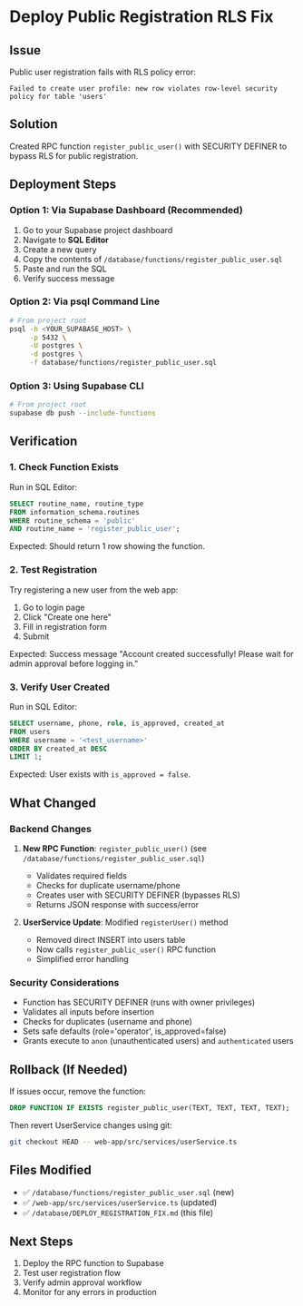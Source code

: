 # Deploy Public Registration RLS Fix

## Issue
Public user registration fails with RLS policy error:
```
Failed to create user profile: new row violates row-level security policy for table 'users'
```

## Solution
Created RPC function `register_public_user()` with SECURITY DEFINER to bypass RLS for public registration.

## Deployment Steps

### Option 1: Via Supabase Dashboard (Recommended)
1. Go to your Supabase project dashboard
2. Navigate to **SQL Editor**
3. Create a new query
4. Copy the contents of `/database/functions/register_public_user.sql`
5. Paste and run the SQL
6. Verify success message

### Option 2: Via psql Command Line
```bash
# From project root
psql -h <YOUR_SUPABASE_HOST> \
     -p 5432 \
     -U postgres \
     -d postgres \
     -f database/functions/register_public_user.sql
```

### Option 3: Using Supabase CLI
```bash
# From project root
supabase db push --include-functions
```

## Verification

### 1. Check Function Exists
Run in SQL Editor:
```sql
SELECT routine_name, routine_type
FROM information_schema.routines
WHERE routine_schema = 'public'
AND routine_name = 'register_public_user';
```

Expected: Should return 1 row showing the function.

### 2. Test Registration
Try registering a new user from the web app:
1. Go to login page
2. Click "Create one here"
3. Fill in registration form
4. Submit

Expected: Success message "Account created successfully! Please wait for admin approval before logging in."

### 3. Verify User Created
Run in SQL Editor:
```sql
SELECT username, phone, role, is_approved, created_at
FROM users
WHERE username = '<test_username>'
ORDER BY created_at DESC
LIMIT 1;
```

Expected: User exists with `is_approved = false`.

## What Changed

### Backend Changes
1. **New RPC Function**: `register_public_user()` (see `/database/functions/register_public_user.sql`)
   - Validates required fields
   - Checks for duplicate username/phone
   - Creates user with SECURITY DEFINER (bypasses RLS)
   - Returns JSON response with success/error

2. **UserService Update**: Modified `registerUser()` method
   - Removed direct INSERT into users table
   - Now calls `register_public_user()` RPC function
   - Simplified error handling

### Security Considerations
- Function has SECURITY DEFINER (runs with owner privileges)
- Validates all inputs before insertion
- Checks for duplicates (username and phone)
- Sets safe defaults (role='operator', is_approved=false)
- Grants execute to `anon` (unauthenticated users) and `authenticated` users

## Rollback (If Needed)

If issues occur, remove the function:
```sql
DROP FUNCTION IF EXISTS register_public_user(TEXT, TEXT, TEXT, TEXT);
```

Then revert UserService changes using git:
```bash
git checkout HEAD -- web-app/src/services/userService.ts
```

## Files Modified
- ✅ `/database/functions/register_public_user.sql` (new)
- ✅ `/web-app/src/services/userService.ts` (updated)
- ✅ `/database/DEPLOY_REGISTRATION_FIX.md` (this file)

## Next Steps
1. Deploy the RPC function to Supabase
2. Test user registration flow
3. Verify admin approval workflow
4. Monitor for any errors in production
